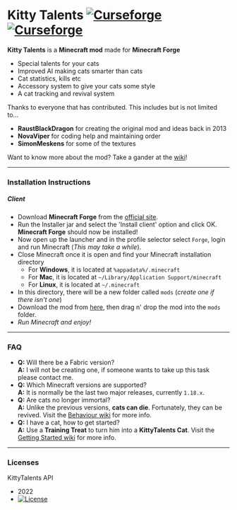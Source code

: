 Kitty Talents [![Curseforge](http://cf.way2muchnoise.eu/full_kitty-talents_downloads.svg)](https://minecraft.curseforge.com/projects/kitty-talents) [![Curseforge](http://cf.way2muchnoise.eu/versions/For%kitty-talents_all.svg)](https://minecraft.curseforge.com/projects/kitty-talents)
===========

**Kitty Talents** is a **Minecraft mod** made for **Minecraft Forge**

* Special talents for your cats
* Improved AI making cats smarter than cats
* Cat statistics, kills etc
* Accessory system to give your cats some style
* A cat tracking and revival system

Thanks to everyone that has contributed. This includes but is not limited to...
 * **RaustBlackDragon** for creating the original mod and ideas back in 2013
 * **NovaViper** for coding help and maintaining order
 * **SimonMeskens** for some of the textures

Want to know more about the mod? Take a gander at the [wiki](https://github.com/sweetrpg/KittyTalents/wiki)!

-----------------

### Installation Instructions

##### Client
- Download **Minecraft Forge** from the [official site](https://files.minecraftforge.net/).
- Run the Installer jar and select the 'Install client' option and click OK. **Minecraft Forge** should now be installed!
- Now open up the launcher and in the profile selector select ```Forge```, login and run Minecraft (*This may take a while*).
- Close Minecraft once it is open and find your Minecraft installation directory
  - For **Windows**, it is located at ```%appadata%/.minecraft```
  - For **Mac**, it is located at ````~/Library/Application Support/minecraft````
  - For **Linux**, it is located at ```~/.minecraft``` 
- In this directory, there will be a new folder called ```mods``` (*create one if there isn't one*)
- Download the mod from [here](https://www.curseforge.com/minecraft/mc-mods/kitty-talents/files), then drag n' drop the mod into the ```mods``` folder.
- *Run Minecraft and enjoy!*

-----------------

### FAQ
 - **Q:** Will there be a Fabric version?  
   **A:** I will not be creating one, if someone wants to take up this task please contact me.
 - **Q:** Which Minecraft versions are supported?  
   **A:** It is normally be the last two major releases, currently `1.18.x`.
 - **Q:** Are cats no longer immortal?  
   **A:** Unlike the previous versions, **cats can die**. Fortunately, they can be revived. Visit the [Behaviour wiki](https://github.com/sweetrpg/KittyTalents/wiki/Behavior#immortality-only-mc-112-and-older-versions-for-mc-115) for more info.
 - **Q:** I have a cat, how to get started?  
   **A:** Use a **Training Treat** to turn him into a **KittyTalents Cat**. Visit the [Getting Started wiki](https://github.com/sweetrpg/KittyTalents/wiki/Getting-Started) for more info.

-----------------

### Licenses
KittyTalents API
 - 2022
 - [![License](https://img.shields.io/badge/License-MIT-green.svg?style=flat-square)](http://opensource.org/licenses/MIT)
